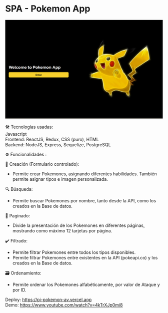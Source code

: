 # SPA - Pokemon App

<p align='center'>
    <img src='https://github.com/arielventu/PI-Pokemon/blob/main/portada_SPA.png' </img>
</p>

🛠️ Tecnologías usadas:  
Javascript  
Frontend: ReactJS, Redux, CSS (puro), HTML  
Backend: NodeJS, Express, Sequelize, PostgreSQL  

⚙️ Funcionalidades :

👾 Creación (Formulario controlado):  
- Permite crear Pokemones, asignando diferentes habilidades. También permite asignar tipos e imagen personalizada.

🔍 Búsqueda:  
- Permite buscar Pokemones por nombre, tanto desde la API, como los creados en la Base de datos.

🔢 Paginado:  
- Divide la presentación de los Pokemones en diferentes páginas, mostrando como máximo 12 tarjetas por página.

✔️ Filtrado:  
- Permite filtrar Pokemones entre todos los tipos disponibles.  
- Permite filtrar Pokemones entre existentes en la API (pokeapi.co) y los creados en la Base de datos.

🗃️ Ordenamiento:  
- Permite ordenar los Pokemones alfabéticamente, por valor de Ataque y por ID.

Deploy: https://pi-pokemon-av.vercel.app  
Demo: https://www.youtube.com/watch?v=4kTrXJp0mi8
